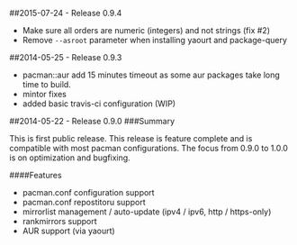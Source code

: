 ##2015-07-24 - Release 0.9.4

- Make sure all orders are numeric (integers) and not strings (fix #2)
- Remove `--asroot` parameter when installing yaourt and package-query

##2014-05-25 - Release 0.9.3

- pacman::aur add 15 minutes timeout as some aur packages take long time to
  build.
- mintor fixes
- added basic travis-ci configuration (WIP)

##2014-05-22 - Release 0.9.0
###Summary

This is first public release. This release is feature complete and is compatible
with most pacman configurations. The focus from 0.9.0 to 1.0.0 is on
optimization and bugfixing.

####Features

- pacman.conf configuration support
- pacman.conf repostitoru support
- mirrorlist management / auto-update (ipv4 / ipv6, http / https-only)
- rankmirrors support
- AUR support (via yaourt)
